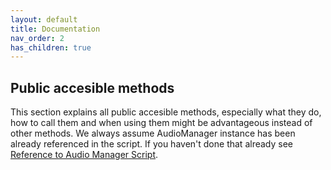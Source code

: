 ```yaml
---
layout: default
title: Documentation
nav_order: 2
has_children: true
---
```


## Public accesible methods
This section explains all public accesible methods, especially what they do, how to call them and when using them might be advantageous instead of other methods. We always assume AudioManager instance has been already referenced in the script. If you haven't done that already see [Reference to Audio Manager Script](https://mathewhdyt.github.io/Unity-Audio-Manager/#possible-errors).
